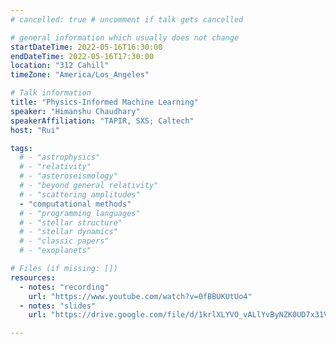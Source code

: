 ```yaml
---
# cancelled: true # uncomment if talk gets cancelled

# general information which usually does not change
startDateTime: 2022-05-16T16:30:00
endDateTime: 2022-05-16T17:30:00
location: "312 Cahill"
timeZone: "America/Los_Angeles"

# Talk information
title: "Physics-Informed Machine Learning"
speaker: "Himanshu Chaudhary"
speakerAffiliation: "TAPIR, SXS; Caltech"
host: "Rui"

tags:
  # - "astrophysics"
  # - "relativity"
  # - "asteroseismology"
  # - "beyond general relativity"
  # - "scattering amplitudes"
  - "computational methods"
  # - "programming languages"
  # - "stellar structure"
  # - "stellar dynamics"
  # - "classic papers"
  # - "exoplanets"

# Files (if missing: [])
resources:
  - notes: "recording"
    url: "https://www.youtube.com/watch?v=0fBBUKUtUo4"
  - notes: "slides"
    url: "https://drive.google.com/file/d/1krlXLYVO_vALlYvByNZK0UD7x31VLQx3/view?usp=drive_link"

---
```



